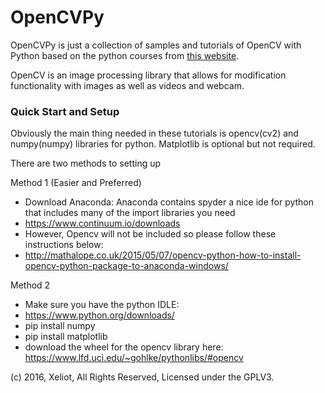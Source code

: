 # OpenCVPy
OpenCVPy is just a collection of samples and tutorials of OpenCV with Python based on the python courses from [this website](https://pythonprogramming.net/loading-images-python-opencv-tutorial/).

OpenCV is an image processing library that allows for modification functionality with images as well as videos and webcam.

### Quick Start and Setup

Obviously the main thing needed in these tutorials is opencv(cv2) and numpy(numpy) libraries for python.
Matplotlib is optional but not required.

There are two methods to setting up

Method 1 (Easier and Preferred)
- Download Anaconda: Anaconda contains spyder a nice ide for python that includes many of the import libraries you need
- https://www.continuum.io/downloads
- However, Opencv will not be included so please follow these instructions below:
- http://mathalope.co.uk/2015/05/07/opencv-python-how-to-install-opencv-python-package-to-anaconda-windows/

Method 2
- Make sure you have the python IDLE:
- https://www.python.org/downloads/
- pip install numpy
- pip install matplotlib
- download the wheel for the opencv library here: https://www.lfd.uci.edu/~gohlke/pythonlibs/#opencv

(c) 2016, Xeliot, All Rights Reserved, Licensed under the GPLV3.
